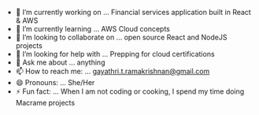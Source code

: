 - 🔭 I’m currently working on ... Financial services application built in React & AWS
- 🌱 I’m currently learning ... AWS Cloud concepts
- 👯 I’m looking to collaborate on ... open source React and NodeJS projects
- 🤔 I’m looking for help with ... Prepping for cloud certifications
- 💬 Ask me about ... anything
- 📫 How to reach me: ... gayathri.t.ramakrishnan@gmail.com
- 😄 Pronouns: ... She/Her
- ⚡ Fun fact: ... When I am not coding or cooking, I spend my time doing Macrame projects

<!--
**G3Ram/G3Ram** is a ✨ _special_ ✨ repository because its `README.md` (this file) appears on your GitHub profile.

Here are some ideas to get you started:

- 🔭 I’m currently working on ...
- 🌱 I’m currently learning ...
- 👯 I’m looking to collaborate on ...
- 🤔 I’m looking for help with ...
- 💬 Ask me about ...
- 📫 How to reach me: ...
- 😄 Pronouns: ...
- ⚡ Fun fact: ...
-->
